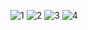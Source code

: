 ![1](https://github.com/user-attachments/assets/f3413029-b580-47c0-ba2f-eb4119f4710c)
![2](https://github.com/user-attachments/assets/c646cd36-6a1a-4c23-a4b9-39d881bf8373)
![3](https://github.com/user-attachments/assets/0abb9dc9-7cee-4e12-9c03-c3b594e48141)
![4](https://github.com/user-attachments/assets/af4a729a-047b-44b6-95b1-df90d65c0504)

